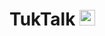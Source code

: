 # TukTalk  <img src="https://user-images.githubusercontent.com/68000537/146402623-dbe411ad-110c-492c-af7f-268d860a78e7.png" height="25">
